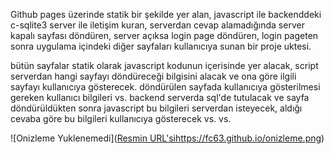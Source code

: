 Github pages üzerinde statik bir şekilde yer alan, javascript ile backenddeki c-sqlite3 server ile iletişim kuran, serverdan cevap alamadığında server kapalı sayfası döndüren, server açıksa login page döndüren, login pageten sonra uygulama içindeki diğer sayfaları kullanıcıya sunan bir proje uktesi.

bütün sayfalar statik olarak javascript kodunun içerisinde yer alacak, script serverdan hangi sayfayı döndüreceği bilgisini alacak ve ona göre ilgili sayfayı kullanıcıya gösterecek. döndürülen sayfada kullanıcıya gösterilmesi gereken kullanıcı bilgileri vs. backend serverda sql'de tutulacak ve sayfa döndürüldükten sonra javascript bu bilgileri serverdan isteyecek, aldığı cevaba göre bu bilgileri kullanıcıya gösterecek vs. vs.

![Onizleme Yuklenemedi]([Resmin URL'si](https://fc63.github.io/onizleme.png)https://fc63.github.io/onizleme.png)
